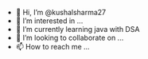 - 👋 Hi, I’m @kushalsharma27
- 👀 I’m interested in ...
- 🌱 I’m currently learning java with DSA
- 💞️ I’m looking to collaborate on ...
- 📫 How to reach me ...

<!---
kushalsharma27/kushalsharma27 is a ✨ special ✨ repository because its `README.md` (this file) appears on your GitHub profile.
You can click the Preview link to take a look at your changes.
--->
